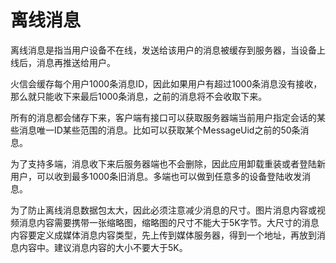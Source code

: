 # 离线消息
离线消息是指当用户设备不在线，发送给该用户的消息被缓存到服务器，当设备上线后，消息再推送给用户。

火信会缓存每个用户1000条消息ID，因此如果用户有超过1000条消息没有接收，那么就只能收下来最后1000条消息，之前的消息将不会收取下来。

所有的消息都会储存下来，客户端有接口可以获取服务器端当前用户指定会话的某些消息唯一ID某些范围的消息。比如可以获取某个MessageUid之前的50条消息。

为了支持多端，消息收下来后服务器端也不会删除，因此应用卸载重装或者登陆新用户，可以收到最多1000条旧消息。多端也可以做到任意多的设备登陆收发消息。

为了防止离线消息数据包太大，因此必须注意减少消息的尺寸。图片消息内容或视频消息内容需要携带一张缩略图，缩略图的尺寸不能大于5K字节。大尺寸的消息内容要定义成媒体消息内容类型，先上传到媒体服务器，得到一个地址，再放到消息内容中。建议消息内容的大小不要大于5K。

